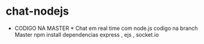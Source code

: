 # chat-nodejs
* CODIGO NA MASTER *
Chat em real time com node.js
codigo na branch Master
npm install
dependencias express , ejs , socket.io
